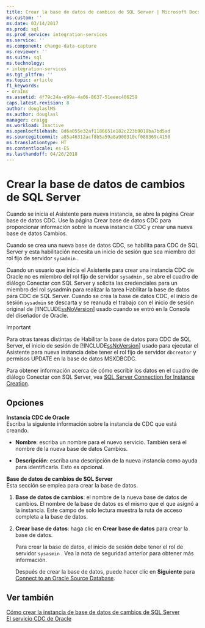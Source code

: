 ```yaml
---
title: Crear la base de datos de cambios de SQL Server | Microsoft Docs
ms.custom: ''
ms.date: 03/14/2017
ms.prod: sql
ms.prod_service: integration-services
ms.service: ''
ms.component: change-data-capture
ms.reviewer: ''
ms.suite: sql
ms.technology:
- integration-services
ms.tgt_pltfrm: ''
ms.topic: article
f1_keywords:
- oraIns
ms.assetid: 4f79c24a-e99a-4a06-8637-51eeec406259
caps.latest.revision: 8
author: douglaslMS
ms.author: douglasl
manager: craigg
ms.workload: Inactive
ms.openlocfilehash: 8d6a055e32af1186651e182c223b9018ba7bd5ad
ms.sourcegitcommit: a85a46312acf8b5a59a8a900310cf088369c4150
ms.translationtype: HT
ms.contentlocale: es-ES
ms.lasthandoff: 04/26/2018
---
```

# <a name="create-the-sql-server-change-database"></a>Crear la base de datos de cambios de SQL Server
  Cuando se inicia el Asistente para nueva instancia, se abre la página Crear base de datos CDC. Use la página Crear base de datos CDC para proporcionar información sobre la nueva instancia CDC y crear una nueva base de datos Cambios.  
  
 Cuando se crea una nueva base de datos CDC, se habilita para CDC de SQL Server y esta habilitación necesita un inicio de sesión que sea miembro del rol fijo de servidor `sysadmin` .  
  
 Cuando un usuario que inicia el Asistente para crear una instancia CDC de Oracle no es miembro del rol fijo de servidor `sysadmin` , se abre el cuadro de diálogo Conectar con SQL Server y solicita las credenciales para un miembro del rol sysadmin para realizar la tarea Habilitar la base de datos para CDC de SQL Server. Cuando se crea la base de datos CDC, el inicio de sesión `sysadmin` se descarta y se reanuda el trabajo con el inicio de sesión original de [!INCLUDE[ssNoVersion](../../includes/ssnoversion-md.md)] usado cuando se entró en la Consola del diseñador de Oracle.  
  
> [!IMPORTANT]  
>  Para otras tareas distintas de Habilitar la base de datos para CDC de SQL Server, el inicio de sesión de [!INCLUDE[ssNoVersion](../../includes/ssnoversion-md.md)] usado para ejecutar el Asistente para nueva instancia debe tener el rol fijo de servidor `dbcreator` y permisos UPDATE en la base de datos MSXDBCDC.  
  
 Para obtener información acerca de cómo escribir los datos en el cuadro de diálogo Conectar con SQL Server, vea [SQL Server Connection for Instance Creation](../../integration-services/change-data-capture/sql-server-connection-for-instance-creation.md).  
  
## <a name="options"></a>Opciones  
 **Instancia CDC de Oracle**  
 Escriba la siguiente información sobre la instancia de CDC que está creando.  
  
-   **Nombre**: escriba un nombre para el nuevo servicio. También será el nombre de la nueva base de datos Cambios.  
  
-   **Descripción**: escriba una descripción de la nueva instancia como ayuda para identificarla. Esto es opcional.  
  
 **Base de datos de cambios de SQL Server**  
 Esta sección se emplea para crear la base de datos.  
  
1.  **Base de datos de cambios**: el nombre de la nueva base de datos de cambios. El nombre de la base de datos es el mismo que el que asignó a la instancia. Este campo de solo lectura muestra la ruta de acceso completa a la base de datos.  
  
2.  **Crear base de datos**: haga clic en **Crear base de datos** para crear la base de datos.  
  
     Para crear la base de datos, el inicio de sesión debe tener el rol de servidor `sysasmin` . Vea la nota de seguridad anterior para obtener más información.  
  
     Después de crear la base de datos, puede hacer clic en **Siguiente** para [Connect to an Oracle Source Database](../../integration-services/change-data-capture/connect-to-an-oracle-source-database.md).  
  
## <a name="see-also"></a>Ver también  
 [Cómo crear la instancia de base de datos de cambios de SQL Server](../../integration-services/change-data-capture/how-to-create-the-sql-server-change-database-instance.md)   
 [El servicio CDC de Oracle](../../integration-services/change-data-capture/the-oracle-cdc-service.md)  
  
  
